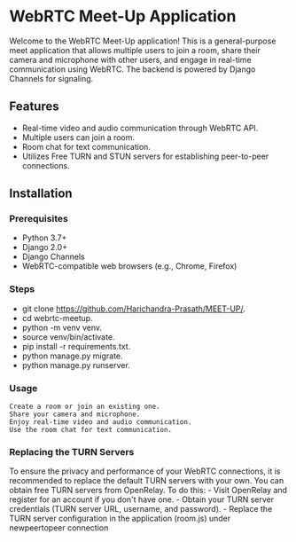 # WebRTC Meet-Up Application

Welcome to the WebRTC Meet-Up application! This is a general-purpose meet application that allows multiple users to join a room, share their camera and microphone with other users, and engage in real-time communication using WebRTC. The backend is powered by Django Channels for signaling.

## Features
- Real-time video and audio communication through WebRTC API.
- Multiple users can join a room.
- Room chat for text communication.
- Utilizes Free TURN and STUN servers for establishing peer-to-peer connections.

## Installation

### Prerequisites
- Python 3.7+
- Django 2.0+
- Django Channels
- WebRTC-compatible web browsers (e.g., Chrome, Firefox)

### Steps
- git clone https://github.com/Harichandra-Prasath/MEET-UP/.
- cd webrtc-meetup.
- python -m venv venv.
- source venv/bin/activate.
- pip install -r requirements.txt.
- python manage.py migrate.
- python manage.py runserver.

### Usage
    Create a room or join an existing one.
    Share your camera and microphone.
    Enjoy real-time video and audio communication.
    Use the room chat for text communication.

### Replacing the TURN Servers
To ensure the privacy and performance of your WebRTC connections, it is recommended to replace the default TURN servers with your own. You can obtain free TURN servers from OpenRelay. To do this:
    - Visit OpenRelay and register for an account if you don't have one.
    - Obtain your TURN server credentials (TURN server URL, username, and password).
    - Replace the TURN server configuration in the application (room.js) under newpeertopeer connection

